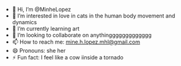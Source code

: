 - 👋 Hi, I’m @MinheLopez
- 👀 I’m interested in love in cats in the human body movement and dynamics 
- 🌱 I’m currently learning art
- 💞️ I’m looking to collaborate on  anythinggggggggggggg
- 📫 How to reach me: mine.h.lopez.mhl@gmail.com
- 😄 Pronouns: she her
- ⚡ Fun fact: I feel like a cow iinside a tornado

<!---
MinheLopez/MinheLopez is a ✨ special ✨ repository because its `README.md` (this file) appears on your GitHub profile.
You can click the Preview link to take a look at your changes.
--->
